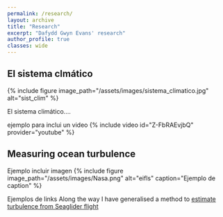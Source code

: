 ```yaml
---
permalink: /research/
layout: archive
title: "Research"
excerpt: "Dafydd Gwyn Evans' research"
author_profile: true 
classes: wide  
---
```



<h2>El sistema clmático</h2>

{% include figure image_path="/assets/images/sistema_climatico.jpg" alt="sist_clim" %}

El sistema climático....


ejemplo para inclui un video
{% include video id="Z-FbRAEvjbQ" provider="youtube" %}

<h2>Measuring ocean turbulence</h2>

Ejemplo incluir imagen
{% include figure image_path="/assets/images/Nasa.png" alt="eifls" caption="Ejemplo de caption" %}

Ejemplos de links Along the way I have generalised a method to [estimate turbulence from Seaglider flight](https://doi.org/10.1029/2018GL079966)
